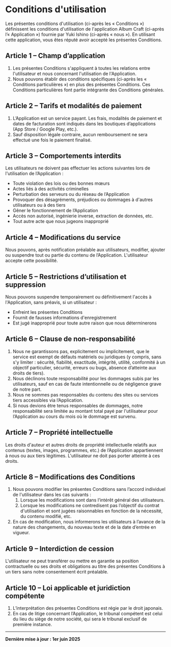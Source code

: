 # Conditions d'utilisation

Les présentes conditions d'utilisation (ci-après les « Conditions ») définissent les conditions d'utilisation de l'application Album Craft (ci-après l’« Application ») fournie par Yuki Ishino (ci-après « nous »). En utilisant cette application, vous êtes réputé avoir accepté les présentes Conditions.

## Article 1 – Champ d’application

1. Les présentes Conditions s'appliquent à toutes les relations entre l'utilisateur et nous concernant l'utilisation de l'Application.  
2. Nous pouvons établir des conditions spécifiques (ci-après les « Conditions particulières ») en plus des présentes Conditions. Ces Conditions particulières font partie intégrante des Conditions générales.

## Article 2 – Tarifs et modalités de paiement

1. L’Application est un service payant. Les frais, modalités de paiement et dates de facturation sont indiqués dans les boutiques d’applications (App Store / Google Play, etc.).  
2. Sauf disposition légale contraire, aucun remboursement ne sera effectué une fois le paiement finalisé.

## Article 3 – Comportements interdits

Les utilisateurs ne doivent pas effectuer les actions suivantes lors de l'utilisation de l’Application :

- Toute violation des lois ou des bonnes mœurs  
- Actes liés à des activités criminelles  
- Perturbation des serveurs ou du réseau de l’Application  
- Provoquer des désagréments, préjudices ou dommages à d'autres utilisateurs ou à des tiers  
- Gêner le fonctionnement de l’Application  
- Accès non autorisé, ingénierie inverse, extraction de données, etc.  
- Tout autre acte que nous jugeons inapproprié  

## Article 4 – Modifications du service

Nous pouvons, après notification préalable aux utilisateurs, modifier, ajouter ou suspendre tout ou partie du contenu de l’Application. L'utilisateur accepte cette possibilité.

## Article 5 – Restrictions d’utilisation et suppression

Nous pouvons suspendre temporairement ou définitivement l'accès à l'Application, sans préavis, si un utilisateur :

- Enfreint les présentes Conditions  
- Fournit de fausses informations d'enregistrement  
- Est jugé inapproprié pour toute autre raison que nous déterminerons  

## Article 6 – Clause de non-responsabilité

1. Nous ne garantissons pas, explicitement ou implicitement, que le service est exempt de défauts matériels ou juridiques (y compris, sans s'y limiter : sécurité, fiabilité, exactitude, intégrité, utilité, conformité à un objectif particulier, sécurité, erreurs ou bugs, absence d’atteinte aux droits de tiers).  
2. Nous déclinons toute responsabilité pour les dommages subis par les utilisateurs, sauf en cas de faute intentionnelle ou de négligence grave de notre part.  
3. Nous ne sommes pas responsables du contenu des sites ou services tiers accessibles via l’Application.  
4. Si nous devions être tenus responsables de dommages, notre responsabilité sera limitée au montant total payé par l'utilisateur pour l’Application au cours du mois où le dommage est survenu.

## Article 7 – Propriété intellectuelle

Les droits d'auteur et autres droits de propriété intellectuelle relatifs aux contenus (textes, images, programmes, etc.) de l’Application appartiennent à nous ou aux tiers légitimes. L'utilisateur ne doit pas porter atteinte à ces droits.

## Article 8 – Modifications des Conditions

1. Nous pouvons modifier les présentes Conditions sans l’accord individuel de l'utilisateur dans les cas suivants :
   1. Lorsque les modifications sont dans l’intérêt général des utilisateurs.  
   2. Lorsque les modifications ne contredisent pas l’objectif du contrat d'utilisation et sont jugées raisonnables en fonction de la nécessité, du contenu modifié, etc.  
2. En cas de modification, nous informerons les utilisateurs à l’avance de la nature des changements, du nouveau texte et de la date d’entrée en vigueur.

## Article 9 – Interdiction de cession

L'utilisateur ne peut transférer ou mettre en garantie sa position contractuelle ou ses droits et obligations au titre des présentes Conditions à un tiers sans notre consentement écrit préalable.

## Article 10 – Loi applicable et juridiction compétente

1. L’interprétation des présentes Conditions est régie par le droit japonais.  
2. En cas de litige concernant l’Application, le tribunal compétent est celui du lieu du siège de notre société, qui sera le tribunal exclusif de première instance.

---

**Dernière mise à jour : 1er juin 2025**
